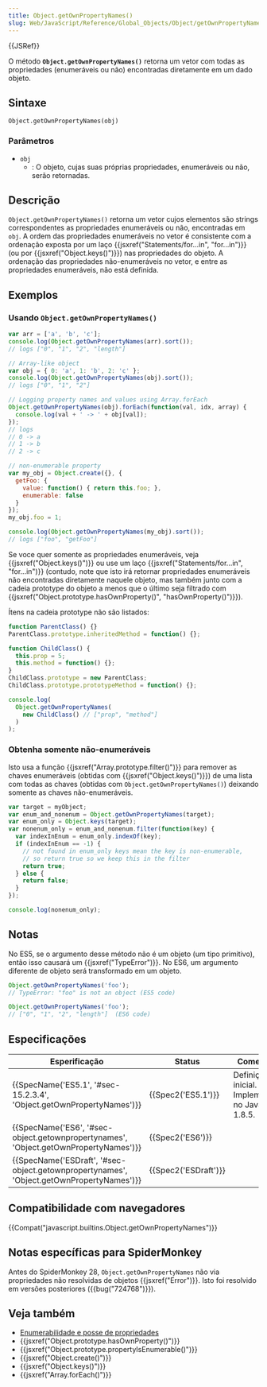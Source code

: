 ```yaml
---
title: Object.getOwnPropertyNames()
slug: Web/JavaScript/Reference/Global_Objects/Object/getOwnPropertyNames
---
```


{{JSRef}}

O método **`Object.getOwnPropertyNames()`** retorna um vetor com todas as propriedades (enumeráveis ou não) encontradas diretamente em um dado objeto.

## Sintaxe

```
Object.getOwnPropertyNames(obj)
```

### Parâmetros

- `obj`
  - : O objeto, cujas suas próprias propriedades, enumeráveis ou não, serão retornadas.

## Descrição

`Object.getOwnPropertyNames()` retorna um vetor cujos elementos são strings correspondentes as propriedades enumeráveis ou não, encontradas em `obj`. A ordem das propriedades enumeráveis no vetor é consistente com a ordenação exposta por um laço {{jsxref("Statements/for...in", "for...in")}} (ou por {{jsxref("Object.keys()")}}) nas propriedades do objeto. A ordenação das propriedades não-enumeráveis no vetor, e entre as propriedades enumeráveis, não está definida.

## Exemplos

### Usando `Object.getOwnPropertyNames()`

```js
var arr = ['a', 'b', 'c'];
console.log(Object.getOwnPropertyNames(arr).sort());
// logs ["0", "1", "2", "length"]

// Array-like object
var obj = { 0: 'a', 1: 'b', 2: 'c' };
console.log(Object.getOwnPropertyNames(obj).sort());
// logs ["0", "1", "2"]

// Logging property names and values using Array.forEach
Object.getOwnPropertyNames(obj).forEach(function(val, idx, array) {
  console.log(val + ' -> ' + obj[val]);
});
// logs
// 0 -> a
// 1 -> b
// 2 -> c

// non-enumerable property
var my_obj = Object.create({}, {
  getFoo: {
    value: function() { return this.foo; },
    enumerable: false
  }
});
my_obj.foo = 1;

console.log(Object.getOwnPropertyNames(my_obj).sort());
// logs ["foo", "getFoo"]
```

Se voce quer somente as propriedades enumeráveis, veja {{jsxref("Object.keys()")}} ou use um laço {{jsxref("Statements/for...in", "for...in")}} (contudo, note que isto irá retornar propriedades enumeráveis não encontradas diretamente naquele objeto, mas também junto com a cadeia prototype do objeto a menos que o último seja filtrado com {{jsxref("Object.prototype.hasOwnProperty()", "hasOwnProperty()")}}).

Ítens na cadeia prototype não são listados:

```js
function ParentClass() {}
ParentClass.prototype.inheritedMethod = function() {};

function ChildClass() {
  this.prop = 5;
  this.method = function() {};
}
ChildClass.prototype = new ParentClass;
ChildClass.prototype.prototypeMethod = function() {};

console.log(
  Object.getOwnPropertyNames(
    new ChildClass() // ["prop", "method"]
  )
);
```

### Obtenha somente não-enumeráveis

Isto usa a função {{jsxref("Array.prototype.filter()")}} para remover as chaves enumeráveis (obtidas com {{jsxref("Object.keys()")}}) de uma lista com todas as chaves (obtidas com `Object.getOwnPropertyNames()`) deixando somente as chaves não-enumeráveis.

```js
var target = myObject;
var enum_and_nonenum = Object.getOwnPropertyNames(target);
var enum_only = Object.keys(target);
var nonenum_only = enum_and_nonenum.filter(function(key) {
  var indexInEnum = enum_only.indexOf(key);
  if (indexInEnum == -1) {
    // not found in enum_only keys mean the key is non-enumerable,
    // so return true so we keep this in the filter
    return true;
  } else {
    return false;
  }
});

console.log(nonenum_only);
```

## Notas

No ES5, se o argumento desse método não é um objeto (um tipo primitivo), então isso causará um {{jsxref("TypeError")}}. No ES6, um argumento diferente de objeto será transformado em um objeto.

```js
Object.getOwnPropertyNames('foo');
// TypeError: "foo" is not an object (ES5 code)

Object.getOwnPropertyNames('foo');
// ["0", "1", "2", "length"]  (ES6 code)
```

## Especificações

| Esperificação                                                                                                        | Status                       | Comentário                                           |
| -------------------------------------------------------------------------------------------------------------------- | ---------------------------- | ---------------------------------------------------- |
| {{SpecName('ES5.1', '#sec-15.2.3.4', 'Object.getOwnPropertyNames')}}                         | {{Spec2('ES5.1')}}     | Definição inicial. Implementado no JavaScript 1.8.5. |
| {{SpecName('ES6', '#sec-object.getownpropertynames', 'Object.getOwnPropertyNames')}}     | {{Spec2('ES6')}}         |                                                      |
| {{SpecName('ESDraft', '#sec-object.getownpropertynames', 'Object.getOwnPropertyNames')}} | {{Spec2('ESDraft')}} |                                                      |

## Compatibilidade com navegadores

{{Compat("javascript.builtins.Object.getOwnPropertyNames")}}

## Notas específicas para SpiderMonkey

Antes do SpiderMonkey 28, `Object.getOwnPropertyNames` não via propriedades não resolvidas de objetos {{jsxref("Error")}}. Isto foi resolvido em versões posteriores ({{bug("724768")}}).

## Veja também

- [Enumerabilidade e posse de propriedades](/pt-BR/docs/Enumerability_and_ownership_of_properties)
- {{jsxref("Object.prototype.hasOwnProperty()")}}
- {{jsxref("Object.prototype.propertyIsEnumerable()")}}
- {{jsxref("Object.create()")}}
- {{jsxref("Object.keys()")}}
- {{jsxref("Array.forEach()")}}
